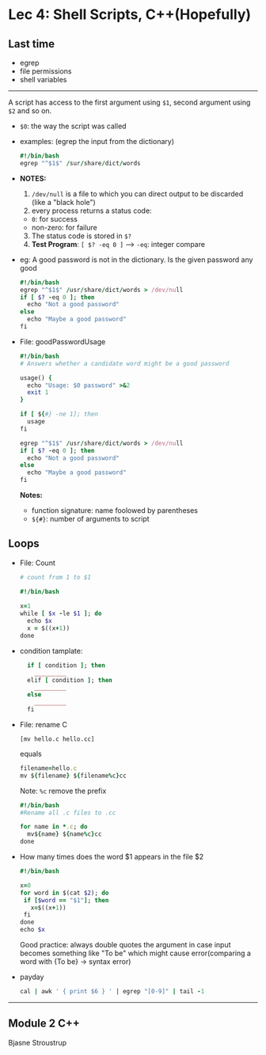 # Lec 4: Shell Scripts, C++(Hopefully) 

## Last time
- egrep
- file permissions
- shell variables

-------------

A script has access to the first argument using `$1`, second argument using `$2` and so on.

- `$0`: the way the script was called

- examples: (egrep the input from the dictionary)
  ```ruby
  #!/bin/bash
  egrep "^$1$" /sur/share/dict/words
  ```



- __NOTES:__
  1. `/dev/null` is a file to which you can direct output to be discarded (like a "black hole")
  2. every process returns a status code:
    - `0`: for success
    - non-zero: for failure
  3. The status code is stored in `$?`
  4. __Test Program__: `[ $? -eq 0 ]`    --> `-eq`: integer compare
    
- eg: A good password is not in the dictionary. Is the given password any good
  ```ruby
  #!/bin/bash
  egrep "^$1$" /usr/share/dict/words > /dev/null
  if [ $? -eq 0 ]; then
    echo "Not a good password"
  else
    echo "Maybe a good password"
  fi
  ```

- File: goodPasswordUsage
  ```ruby
  #!/bin/bash
  # Answers whether a candidate word might be a good password
  
  usage() {
    echo "Usage: $0 password" >&2
    exit 1
  }
  
  if [ ${#} -ne 1]; then
    usage
  fi
  
  egrep "^$1$" /usr/share/dict/words > /dev/null
  if [ $? -eq 0 ]; then
    echo "Not a good password"
  else
    echo "Maybe a good password"
  fi
  ```
  __Notes:__
  - function signature: name foolowed by parentheses
  - `${#}`: number of arguments to script
  
## Loops
 - File: Count
   ```ruby
   # count from 1 to $1
   
   #!/bin/bash
    
   x=1
   while [ $x -le $1 ]; do
     echo $x
     x = $((x+1))
   done
   ```
  
 - condition tamplate:
   ```ruby
     if [ condition ]; then
       _________
     elif [ condition ]; then
       _________
     else
       _________
     fi
   ```
    
 - File: rename C
   ```
   [mv hello.c hello.cc]
   ```
   equals
   ```ruby
   filename=hello.c
   mv ${filename} ${filename%c}cc 
   ```
   Note: `%c` remove the prefix
    
   ```ruby
   #!/bin/bash
   #Rename all .c files to .cc
   
   for name in *.c; do
     mv${name} ${name%c}cc
   done
   ```
 
 - How many times does the word $1 appears in the file $2
   ```ruby
   #!/bin/bash
   
   x=0
   for word in $(cat $2); do
    if [$word == "$1"]; then
      x=$((x+1))
    fi
   done
   echo $x
   ```
   
   Good practice: always double quotes the argument in case input becomes something like "To be" which might cause error(comparing a word with {To be} -> syntax error)
   
- payday
  ```ruby
  cal | awk ' { print $6 } ' | egrep "[0-9]" | tail -1
  ```

---------------------------------

## Module 2 C++
  Bjasne Stroustrup
  

  
